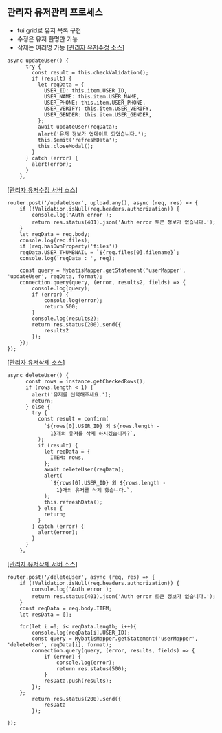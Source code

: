 ## 관리자 유저관리 프로세스

- tui grid로 유저 목록 구현
- 수정은 유저 한명만 가능
- 삭제는 여러명 가능
<a href="https://github.com/matebe12/Vue_ShoppingMall/blob/master/project_front/src/components/Admin/modal.vue"> [관리자 유저수정 소스]</a>
```
async updateUser() {
      try {
        const result = this.checkValidation();
        if (result) {
          let reqData = {
            USER_ID: this.item.USER_ID,
            USER_NAME: this.item.USER_NAME,
            USER_PHONE: this.item.USER_PHONE,
            USER_VERIFY: this.item.USER_VERIFY,
            USER_GENDER: this.item.USER_GENDER,
          };
          await updateUser(reqData);
          alert('유저 정보가 업데이트 되었습니다.');
          this.$emit('refreshData');
          this.closeModal();
        }
      } catch (error) {
        alert(error);
      }
    },
```
<a href="https://github.com/matebe12/Vue_ShoppingMall/blob/master/project_server/api/user/user_sign.js">[관리자 유저수정 서버 소스]</a>
```
router.post('/updateUser', upload.any(), async (req, res) => {
    if (!Validation.isNull(req.headers.authorization)) {
        console.log('Auth error');
        return res.status(401).json('Auth error 토큰 정보가 없습니다.');
    }
    let reqData = req.body;
    console.log(req.files);
    if (req.hasOwnProperty('files'))
    reqData.USER_THUMBNAIL = `${req.files[0].filename}`;   
    console.log('reqData : ', req);

    const query = MybatisMapper.getStatement('userMapper', 'updateUser', reqData, format);
    connection.query(query, (error, results2, fields) => {
        console.log(query);
        if (error) {
            console.log(error);
            return 500;
        }
        console.log(results2);
        return res.status(200).send({
            results2
        });
    });
});
```

<a href="https://github.com/matebe12/Vue_ShoppingMall/blob/master/project_front/src/components/Admin/UserList.vue"> [관리자 유저삭제 소스]</a>
```
async deleteUser() {
      const rows = instance.getCheckedRows();
      if (rows.length < 1) {
        alert('유저를 선택해주세요.');
        return;
      } else {
        try {
          const result = confirm(
            `${rows[0].USER_ID} 외 ${rows.length -
              1}개의 유저를 삭제 하시겠습니까?`,
          );
          if (result) {
            let reqData = {
              ITEM: rows,
            };
            await deleteUser(reqData);
            alert(
              `${rows[0].USER_ID} 외 ${rows.length -
                1}개의 유저를 삭제 했습니다.`,
            );
            this.refreshData();
          } else {
            return;
          }
        } catch (error) {
          alert(error);
        }
      }
    },
```
<a href="https://github.com/matebe12/Vue_ShoppingMall/blob/master/project_server/api/user/user_sign.js">[관리자 유저삭제 서버 소스]</a>
```
router.post('/deleteUser', async (req, res) => {
    if (!Validation.isNull(req.headers.authorization)) {
        console.log('Auth error');
        return res.status(401).json('Auth error 토큰 정보가 없습니다.');
    }
    const reqData = req.body.ITEM;
    let resData = [];
    
    for(let i =0; i< reqData.length; i++){    
        console.log(reqData[i].USER_ID);    
        const query = MybatisMapper.getStatement('userMapper', 'deleteUser', reqData[i], format);
        connection.query(query, (error, results, fields) => {
            if (error) {
                console.log(error);
                return res.status(500);
            }
            resData.push(results);
        });
    };
        return res.status(200).send({
            resData
        });
    
});
```
